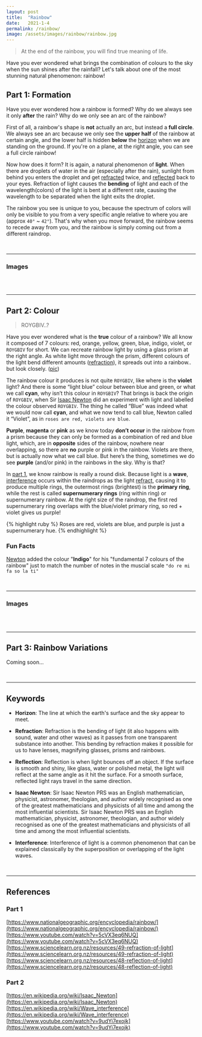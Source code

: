```yaml
---
layout: post
title:  "Rainbow"
date:   2021-1-4
permalink: /rainbow/
image: /assets/images/rainbow/rainbow.jpg
---
```


>At the end of the rainbow, you will find true meaning of life. 

Have you ever wondered what brings the combination of colours to the sky when the sun shines after the rainfall? Let's talk about one of the most stunning natural phenomenon: rainbow!

<!--more-->

## Part 1: Formation

Have you ever wondered how a rainbow is formed? Why do we always see it only **after** the rain? Why do we only see an arc of the rainbow? 

First of all, a rainbow's shape is **not** actually an arc, but instead a **full circle**. We always see an arc because we only see the **upper half** of the rainbow at certain angle, and the lower half is hidden **below** the [horizon](#keywords) when we are standing on the ground. If you're on a plane, at the right angle, you can see a full circle rainbow! 

Now how does it form? It is again, a natural phenomenon of **light**. When there are droplets of water in the air (especially after the rain), sunlight from behind you enters the droplet and get [refracted](#keywords) twice, and [reflected](#keywords) back to your eyes. Refraction of light causes the **bending** of light and each of the wavelength(colors) of the light is bent at a different rate, causing the wavelength to be separated when the light exits the droplet. 

The rainbow you see is unique to you, because the spectrum of colors will only be visible to you from a very specific angle relative to where you are (approx `40°` ~ `42°`). That's why when you move forward, the rainbow seems to recede away from you, and the rainbow is simply coming out from a different raindrop.

<br>

<!--Images-->
***
<h3 id="image1">Images</h3>
<div class="row">
  <div class="column">
    <img src="/iwonder/assets/images/rainbow/full-rainbow.jpg" alt="">
  </div>
  <div class="column">
    <img src="/iwonder/assets/images/rainbow/rainbow-form.png" alt="">
  </div>
  <div class="column">
    <img src="/iwonder/assets/images/rainbow/rainbow-form2.png" alt="">
  </div>
  <div class="column">
    <img src="/iwonder/assets/images/rainbow/rainbow-meme.jpg" alt="">
  </div>
</div>

<br>
<br>
<hr>

## Part 2: Colour

>ROYGBIV..?

Have you ever wondered what is the **true** colour of a rainbow? We all know it composed of 7 colours: red, orange, yellow, green, blue, indigo, violet, or `ROYGBIV` for short. We can recreate rainbow light by using a glass prism at the right angle. As white light move through the prism, different colours of the light bend different amounts ([refraction](#keywords)), it spreads out into a rainbow.. but look closely. ([pic](#image2))

The rainbow colour it produces is not quite `ROYGBIV`, like where is the **violet** light? And there is some “light blue” colour between blue and green, or what we call **cyan**, why isn’t this colour in `ROYGBIV`? That brings is back the origin of `ROYGBIV`, when Sir [Isaac Newton](#keywords) did an experiment with light and labelled the colour observed `ROYGBIV`. The thing he called “Blue” was indeed what we would now call **cyan**, and what we now tend to call blue, Newton called it “Violet”, as in `roses are red, violets are blue`.

**Purple**, **magenta** or **pink** as we know today **don’t occur** in the rainbow from a prism because they can only be formed as a combination of red and blue light, which, are in **opposite** sides of the rainbow, nowhere near overlapping, so there are **no** purple or pink in the rainbow. Violets are there, but is actually now what we call blue. But here’s the thing, sometimes we do see **purple** (and/or pink) in the rainbows in the sky. Why is that?

In [part 1](#part-1-formation), we know rainbow is really a round disk. Because light is a **wave**, [interference](#keywords) occurs within the raindrops as the light [refract](#keywords), causing it to produce multiple rings, the outermost rings (brightest) is the **primary ring**, while the rest is called **supernumerary rings** (ring within ring) or supernumerary rainbow. At the right size of the raindrop, the first red supernumerary ring overlaps with the blue/violet primary ring, so red + violet gives us purple! 

{% highlight ruby %}
Roses are red, violets are blue, and purple is just a supernumerary hue.
{% endhighlight %}

### Fun Facts
[Newton](#keywords) added the colour "**Indigo**" for his "fundamental 7 colours of the rainbow" just to match the number of notes in the muscial scale `"do re mi fa so la ti"`

<br>

<!--Images-->
***
<h3 id="image2">Images</h3>
<div class="row">
  <div class="column">
    <img src="/iwonder/assets/images/rainbow/prism.jpg" alt="">
  </div>
  <div class="column">
    <img src="/iwonder/assets/images/rainbow/supernumerary.jpeg" alt="">
  </div>
</div>

<br>
<br>
<hr>

## Part 3: Rainbow Variations

Coming soon...

<br>

<!--Keywords-->
***
## Keywords
- **Horizon**: The line at which the earth's surface and the sky appear to meet.

- **Refraction**: Refraction is the bending of light (it also happens with sound, water and other waves) as it passes from one transparent substance into another. This bending by refraction makes it possible for us to have lenses, magnifying glasses, prisms and rainbows.

- **Reflection**: Reflection is when light bounces off an object. If the surface is smooth and shiny, like glass, water or polished metal, the light will reflect at the same angle as it hit the surface. For a smooth surface, reflected light rays travel in the same direction.

- **Isaac Newton**: Sir Isaac Newton PRS was an English mathematician, physicist, astronomer, theologian, and author widely recognised as one of the greatest mathematicians and physicists of all time and among the most influential scientists. Sir Isaac Newton PRS was an English mathematician, physicist, astronomer, theologian, and author widely recognised as one of the greatest mathematicians and physicists of all time and among the most influential scientists. 

- **Interference**: Interference of light is a common phenomenon that can be explained classically by the superposition or overlapping of the light waves.


<br>

<!--References-->
***

## References
### Part 1

[https://www.nationalgeographic.org/encyclopedia/rainbow/](https://www.nationalgeographic.org/encyclopedia/rainbow/)
\
[https://www.youtube.com/watch?v=5cVX3eq6NUQ](https://www.youtube.com/watch?v=5cVX3eq6NUQ)
\
[https://www.sciencelearn.org.nz/resources/49-refraction-of-light](https://www.sciencelearn.org.nz/resources/49-refraction-of-light)
\
[https://www.sciencelearn.org.nz/resources/48-reflection-of-light](https://www.sciencelearn.org.nz/resources/48-reflection-of-light)

### Part 2

[https://en.wikipedia.org/wiki/Isaac_Newton](https://en.wikipedia.org/wiki/Isaac_Newton)
\
[https://en.wikipedia.org/wiki/Wave_interference](https://en.wikipedia.org/wiki/Wave_interference)
\
[https://www.youtube.com/watch?v=9udYi7exojk](https://www.youtube.com/watch?v=9udYi7exojk)